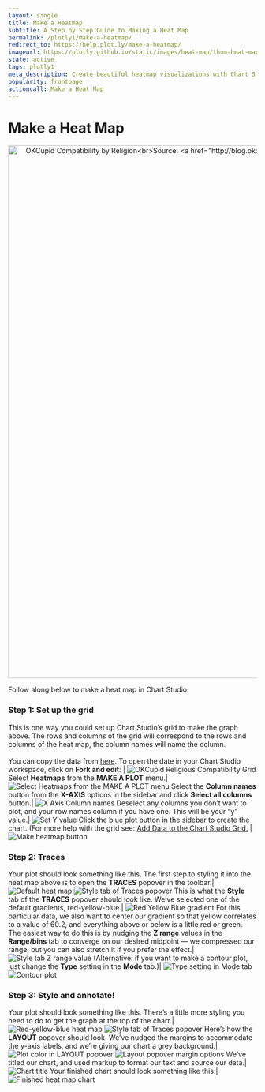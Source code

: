 ```yaml
---
layout: single
title: Make a Heatmap
subtitle: A Step by Step Guide to Making a Heat Map
permalink: /plotly1/make-a-heatmap/
redirect_to: https://help.plot.ly/make-a-heatmap/
imageurl: https://plotly.github.io/static/images/heat-map/thum-heat-map.png
state: active
tags: plotly1
meta_description: Create beautiful heatmap visualizations with Chart Studio for free and online. Follow along in this step-by-step tutorial.
popularity: frontpage
actioncall: Make a Heat Map
---
```


# Make a Heat Map

<div>
    <a href="https://plot.ly/~Nicole_G/11/" target="_blank" title="OKCupid Compatibility by Religion&lt;br&gt;Source: &lt;a href=&quot;http://blog.okcupid.com/index.php/how-races-and-religions-match-in-online-dating/&quot;&gt;OKTrends, 2009&lt;/a&gt;" style="display: block; text-align: center;"><img src="https://plot.ly/~Nicole_G/11.png" alt="OKCupid Compatibility by Religion&lt;br&gt;Source: &lt;a href=&quot;http://blog.okcupid.com/index.php/how-races-and-religions-match-in-online-dating/&quot;&gt;OKTrends, 2009&lt;/a&gt;" style="max-width: 100%;width: 1080px;"  width="1080" onerror="this.onerror=null;this.src='https://plot.ly/404.png';"></a>
    <script data-plotly="Nicole_G:11" src="https://plot.ly/embed.js" async></script>
</div>

Follow along below to make a heat map in Chart Studio.

### Step 1: Set up the grid

This is one way you could set up Chart Studio’s grid to make the graph above. The rows and columns of the grid will correspond to the rows and columns of the heat map, the column names will name the column. <br><br> You can copy the data from [here](https://plot.ly/~cimar/191). To open the date in your Chart Studio workspace, click on **Fork and edit**: | ![OKCupid Religious Compatibility Grid](https://plotly.github.io/static/images/heat-map/okcupid-religious-compatibility-grid.png)
Select **Heatmaps** from the **MAKE A PLOT** menu.|![Select Heatmaps from the MAKE A PLOT menu](https://plotly.github.io/static/images/heat-map/heatmaps-in-make-a-plot-menu.png)
Select the **Column names** button from the **X-AXIS** options in the sidebar and click **Select all columns** button.| ![X Axis Column names](https://plotly.github.io/static/images/heat-map/x-axis-select-all-columns-button.png)
Deselect any columns you don’t want to plot, and your row names column if you have one. This will be your “y” value.| ![Set Y value](https://plotly.github.io/static/images/heat-map/set-y-value.png)
Click the blue plot button in the sidebar to create the chart.  (For more help with the grid see: [Add Data to the Chart Studio Grid.](https://plot.ly/add-data-to-the-plotly-grid/) | ![Make heatmap button](https://plotly.github.io/static/images/heat-map/make-heatmap-button.png)

### Step 2: Traces

Your plot should look something like this.  The first step to styling it into the heat map above is to open the **TRACES** popover in the toolbar.| ![Default heat map](https://plotly.github.io/static/images/heat-map/default-heatmap.png) ![Style tab of Traces popover](https://plotly.github.io/static/images/heat-map/style-tab-of-traces-popover.png)
This is what the **Style** tab of the **TRACES** popover should look like. We’ve selected one of the default gradients, red-yellow-blue.| ![Red Yellow Blue gradient](https://plotly.github.io/static/images/heat-map/red-yellow-blue-gradient.png)
For this particular data, we also want to center our gradient so that yellow correlates to a value of 60.2, and everything above or below is a little red or green. The easiest way to do this is by nudging the **Z range** values in the **Range/bins** tab to converge on our desired midpoint  &#8212; we compressed our range, but you can also stretch it if you prefer the effect.| ![Style tab Z range value](https://plotly.github.io/static/images/heat-map/style-tab-z-range-value.png)
(Alternative: if you want to make a contour plot, just change the **Type** setting in the **Mode** tab.)| ![Type setting in Mode tab](https://plotly.github.io/static/images/heat-map/type-setting-in-mode-tab.png) ![Contour plot](https://plotly.github.io/static/images/heat-map/contour-plot.png)

### Step 3: Style and annotate!

Your plot should look something like this.  There’s a little more styling you need to do to get the graph at the top of the chart.| ![Red-yellow-blue heat map](https://plotly.github.io/static/images/heat-map/red-yellow-blue-heat-map.png) ![Style tab of Traces popover](https://plotly.github.io/static/images/heat-map/style-tab-of-traces-popover.png)
Here’s how the **LAYOUT** popover should look. We’ve nudged the margins to accommodate the y-axis labels, and we’re giving our chart a grey background.| ![Plot color in LAYOUT popover](https://plotly.github.io/static/images/heat-map/plot-color-in-layout-popover.png) ![Layout popover margin options](https://plotly.github.io/static/images/heat-map/layout-popover-margin-options.png)
We’ve titled our chart, and used markup to format our text and source our data.| ![Chart title](https://plotly.github.io/static/images/heat-map/chart-title.png)
Your finished chart should look something like this:| ![Finished heat map chart](https://plotly.github.io/static/images/heat-map/finished-heatmap-chart.png)
